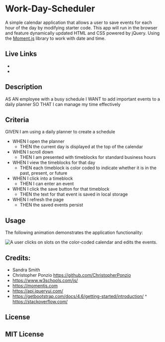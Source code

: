 # Work-Day-Scheduler
A simple calendar application that allows a user to save events for each hour of the day by modifying starter code. This app will run in the browser and feature dynamically updated HTML and CSS powered by jQuery.  Using the [Moment.js](https://momentjs.com/) library to work with date and time.

## Live Links
* 
* 

## Description
AS AN employee with a busy schedule
I WANT to add important events to a daily planner
SO THAT I can manage my time effectively

## Criteria
GIVEN I am using a daily planner to create a schedule
* WHEN I open the planner
    * THEN the current day is displayed at the top of the calendar
* WHEN I scroll down
    * THEN I am presented with timeblocks for standard business hours
* WHEN I view the timeblocks for that day
    * THEN each timeblock is color coded to indicate whether it is in the past, present, or future
* WHEN I click into a timeblock
    * THEN I can enter an event
* WHEN I click the save button for that timeblock
    * THEN the text for that event is saved in local storage
* WHEN I refresh the page
    * THEN the saved events persist


## Usage
The following animation demonstrates the application functionality:

![A user clicks on slots on the color-coded calendar and edits the events.](assets/images/work_day_cheduler.gif)

## Credits:
* Sandra Smith
* Christopher Ponzio https://github.com/ChristopherPonzio
* https://www.w3schools.com/js/
* https://momentjs.com
* https://api.jqueryui.com/
* https://getbootstrap.com/docs/4.6/getting-started/introduction/
^ https://stackoverflow.com/

## License
MIT License
---